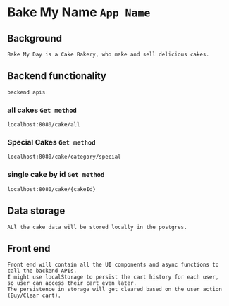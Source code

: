 # Bake My Name `App Name`

## Background

```
Bake My Day is a Cake Bakery, who make and sell delicious cakes.

```

## Backend functionality

`backend apis`

### all cakes `Get method`

```
localhost:8080/cake/all
```

### Special Cakes `Get method`

```
localhost:8080/cake/category/special
```

### single cake by id `Get method`

```
localhost:8080/cake/{cakeId}
```

## Data storage

```
ALl the cake data will be stored locally in the postgres.

```

## Front end

```
Front end will contain all the UI components and async functions to call the backend APIs.
I might use localStorage to persist the cart history for each user,
so user can access their cart even later.
The persistence in storage will get cleared based on the user action (Buy/Clear cart).
```
